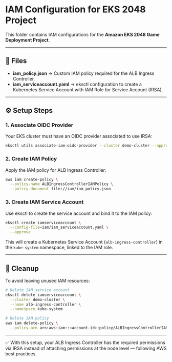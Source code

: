 # IAM Configuration for EKS 2048 Project

This folder contains IAM configurations for the **Amazon EKS 2048 Game Deployment Project**.

---

## 📂 Files

* **iam\_policy.json** → Custom IAM policy required for the ALB Ingress Controller.
* **iam\_serviceaccount.yaml** → eksctl configuration to create a Kubernetes Service Account with IAM Role for Service Account (IRSA).

---

## ⚙️ Setup Steps

### 1. Associate OIDC Provider

Your EKS cluster must have an OIDC provider associated to use IRSA:

```bash
eksctl utils associate-iam-oidc-provider --cluster demo-cluster --approve
```

### 2. Create IAM Policy

Apply the IAM policy for ALB Ingress Controller:

```bash
aws iam create-policy \
  --policy-name ALBIngressControllerIAMPolicy \
  --policy-document file://iam/iam_policy.json
```

### 3. Create IAM Service Account

Use eksctl to create the service account and bind it to the IAM policy:

```bash
eksctl create iamserviceaccount \
  --config-file=iam/iam_serviceaccount.yaml \
  --approve
```

This will create a Kubernetes Service Account (`alb-ingress-controller`) in the `kube-system` namespace, linked to the IAM role.

---

## 🧹 Cleanup

To avoid leaving unused IAM resources:

```bash
# Delete IAM service account
eksctl delete iamserviceaccount \
  --cluster demo-cluster \
  --name alb-ingress-controller \
  --namespace kube-system

# Delete IAM policy
aws iam delete-policy \
  --policy-arn arn:aws:iam::<account-id>:policy/ALBIngressControllerIAMPolicy
```

---

✅ With this setup, your ALB Ingress Controller has the required permissions via IRSA instead of attaching permissions at the node level — following AWS best practices.

